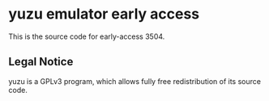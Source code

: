 yuzu emulator early access
=============

This is the source code for early-access 3504.

## Legal Notice

yuzu is a GPLv3 program, which allows fully free redistribution of its source code.